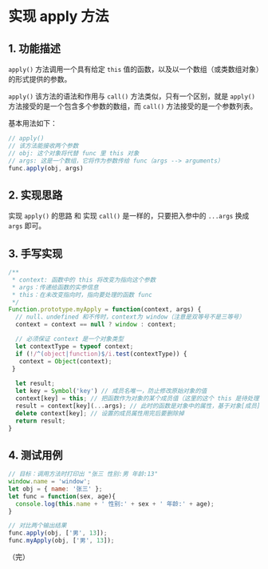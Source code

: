 # 实现 apply 方法

## 1. 功能描述

`apply()` 方法调用一个具有给定 `this` 值的函数，以及以一个数组（或类数组对象）的形式提供的参数。

`apply()` 该方法的语法和作用与 `call()` 方法类似，只有一个区别，就是 `apply()` 方法接受的是一个包含多个参数的数组，而 `call()` 方法接受的是一个参数列表。

基本用法如下：

```javascript
// apply() 
// 该方法能接收两个参数
// obj: 这个对象将代替 func 里 this 对象
// args: 这是一个数组，它将作为参数传给 func（args --> arguments）
func.apply(obj, args)
```

## 2. 实现思路

实现 `apply()` 的思路 和 实现 `call()` 是一样的，只要把入参中的 `...args` 换成 `args` 即可。

## 3. 手写实现

```javascript
/**
 * context: 函数中的 this 将改变为指向这个参数
 * args：传递给函数的实参信息
 * this：在未改变指向时，指向要处理的函数 func
 */
Function.prototype.myApply = function(context, args) {
  // null、undefined 和不传时，context为 window（注意是双等号不是三等号）
  context = context == null ? window : context;

  // 必须保证 context 是一个对象类型
  let contextType = typeof context;
  if (!/^(object|function)$/i.test(contextType)) {
   context = Object(context);
 }
  
  let result;
  let key = Symbol('key') // 成员名唯一，防止修改原始对象的值
  context[key] = this; // 把函数作为对象的某个成员值（这里的这个 this 是待处理函数 func）
  result = context[key](...args); // 此时的函数是对象中的属性，基于对象[成员]的方式执行函数，函数中的 this 指向就是对象
  delete context[key]; // 设置的成员属性用完后要删除掉
  return result;
}
```

## 4. 测试用例

```javascript
// 目标：调用方法时打印出 "张三 性别:男 年龄:13"
window.name = 'window';
let obj = { name: '张三' };
let func = function(sex, age){
  console.log(this.name + ' 性别:' + sex + ' 年龄:' + age);
}

// 对比两个输出结果
func.apply(obj, ['男', 13]);
func.myApply(obj, ['男', 13]);
```

（完）
